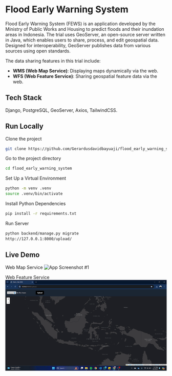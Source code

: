 # Flood Early Warning System

Flood Early Warning System (FEWS) is an application developed by the Ministry of Public Works and Housing to predict floods and their inundation areas in Indonesia. The trial uses GeoServer, an open-source server written in Java, which enables users to share, process, and edit geospatial data. Designed for interoperability, GeoServer publishes data from various sources using open standards.

The data sharing features in this trial include:

- **WMS (Web Map Service)**: Displaying maps dynamically via the web.
- **WFS (Web Feature Service)**: Sharing geospatial feature data via the web.

## Tech Stack

Django, PostgreSQL, GeoServer, Axios, TailwindCSS.

## Run Locally

Clone the project

```bash
git clone https://github.com/Gerardusdavidbayuaji/flood_early_warning_system.git
```

Go to the project directory

```bash
cd flood_early_warning_system
```

Set Up a Virtual Environment

```bash
python -m venv .venv
source .venv/bin/activate
```

Install Python Dependencies

```bash
pip install -r requirements.txt
```

Run Server

```bash
python backend/manage.py migrate
http://127.0.0.1:8000/upload/
```

## Live Demo

Web Map Service
![App Screenshot #1](assets\web_map_service.gif)

Web Feature Service
![App Screenshot #1](assets\web_feature_service.gif)

